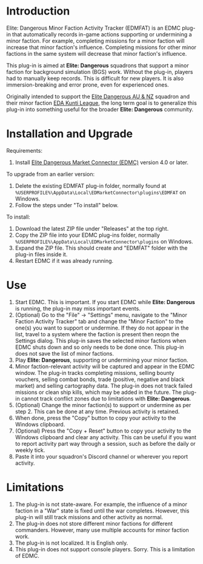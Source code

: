 # Introduction

Elite: Dangerous Minor Faction Activity Tracker (EDMFAT) is an EDMC plug-in that automatically records in-game actions supporting or undermining a minor faction. For example, completing missions for a minor faction will increase that minor faction's influence. Completing missions for other minor factions in the same system will decrease that minor faction's influence.

This plug-in is aimed at **Elite: Dangerous** squadrons that support a minor faction for background simulation (BGS) work. Without the plug-in, players had to manually keep records. This is difficult for new players. It is also immersion-breaking and error prone, even for experienced ones.

Originally intended to support the [Elite Dangerous AU & NZ](https://inara.cz/squadron/687/) squadron and their minor faction [EDA Kunti League](https://inara.cz/galaxy-minorfaction/33400/), the long term goal is to generalize this plug-in into something useful for the broader **Elite: Dangerous** community.

# Installation and Upgrade

Requirements:
1. Install [Elite Dangerous Market Connector (EDMC)](https://github.com/EDCD/EDMarketConnector/wiki/Installation-&-Setup) version 4.0 or later.

To upgrade from an earlier version:
1. Delete the existing EDMFAT plug-in folder, normally found at `%USERPROFILE%\AppData\Local\EDMarketConnector\plugins\EDMFAT` on Windows.
2. Follow the steps under "To install" below.

To install:
1. Download the latest ZIP file under "Releases" at the top right.
2. Copy the ZIP file into your EDMC plug-ins folder, normally `%USERPROFILE%\AppData\Local\EDMarketConnector\plugins` on Windows.
3. Expand the ZIP file. This should create and "EDMFAT" folder with the plug-in files inside it.
4. Restart EDMC if it was already running.

# Use

1. Start EDMC. This is important. If you start EDMC while **Elite: Dangerous** is running, the plug-in may miss important events.
2. (Optional) Go to the "File" -> "Settings" menu, navigate to the "Minor Faction Activity Tracker" tab and change the "Minor Faction" to the one(s) you want to support or undermine. If they do not appear in the list, travel to a system where the faction is present then reopn the Settings dialog. This plug-in saves the selected minor factions when EDMC shuts down and so only needs to be done once. This plug-in does not save the list of minor factions.
3. Play **Elite: Dangerous**, supporting or undermining your minor faction. 
4. Minor faction-relevant activity will be captured and appear in the EDMC window. The plug-in tracks completing missions, selling bounty vouchers, selling combat bonds, trade (positive, negative and black market) and selling cartography data. The plug-in does not track failed missions or clean ship kills, which may be added in the future. The plug-in cannot track conflict zones due to limitations with **Elite: Dangerous**. 
5. (Optional) Change the minor faction(s) to support or undermine as per step 2. This can be done at any time. Previous activity is retained.
6. When done, press the "Copy" button to copy your activity to the Windows clipboard.
6. (Optional) Press the "Copy + Reset" button to copy your activity to the Windows clipboard and clear any activity. This can be useful if you want to report activity part way through a session, such as before the daily or weekly tick.
7. Paste it into your squadron's Discord channel or wherever you report activity.

# Limitations

1. The plug-in is not state-aware. For example, the influence of a minor faction in a "War" state is fixed until the war completes. However, this plug-in will still track missions and other activity as normal.
2. The plug-in does not store different minor factions for different commanders. However, many use multiple accounts for minor faction work.
3. The plug-in is not localized. It is English only.
4. This plug-in does not support console players. Sorry. This is a limitation of EDMC.
